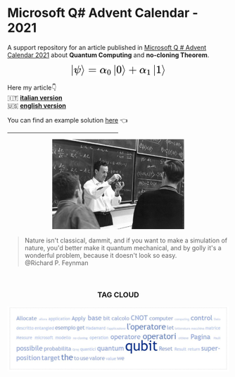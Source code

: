 # Microsoft Q# Advent Calendar - 2021
A support repository for an article published in [Microsoft Q # Advent Calendar 2021](https://devblogs.microsoft.com/qsharp/q-advent-calendar-2021/) about **Quantum Computing** and **no-cloning Theorem**.

<div align="center">
  <img src="https://github.com/mariocuomo/Microsoft-Q-Advent-Calendar-2021/blob/main/super-position.png">
</div>

Here my article:point_down:<br>
:it: <b>[italian version](https://github.com/mariocuomo/Microsoft-Q-Advent-Calendar-2021/blob/main/article/articolo_quantum_computing___ITALIANO.pdf/)</b><br>
:us: <b>[english version](https://github.com/mariocuomo/Microsoft-Q-Advent-Calendar-2021/blob/main/article/articolo_quantum_computing___ENGLISH)</b>


You can find an example solution [here](https://github.com/mariocuomo/Microsoft-Q-Advent-Calendar-2021/tree/main/solution) :point_left:<br>

<hr width="50%">    

<div align="center">
    <img src="https://github.com/mariocuomo/Microsoft-Q-Advent-Calendar-2021/blob/main/RF.jpeg" alt='missing' width=300/>
</div>


>Nature isn't classical, dammit, and if you want to make a simulation of nature, you'd better make it quantum mechanical, and by golly it's a wonderful problem, because it doesn't look so easy.<br>
@Richard P. Feynman


<br>
<div align="center">
  <h3> TAG CLOUD </h3>
</div>
<div align="center">
    <img src="https://github.com/mariocuomo/Microsoft-Q-Advent-Calendar-2021/blob/main/tagcloud.JPG" alt='missing'/>
</div>
